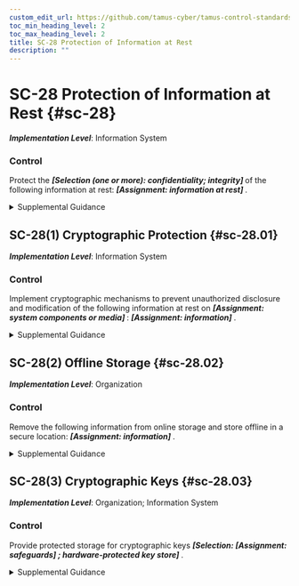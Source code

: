 ```yaml
---
custom_edit_url: https://github.com/tamus-cyber/tamus-control-standards/tree/main/content/tamus.edu/TAMUS_profile.xml
toc_min_heading_level: 2
toc_max_heading_level: 2
title: SC-28 Protection of Information at Rest
description: ""
---
```


# SC-28 Protection of Information at Rest {#sc-28}

_**Implementation Level**_: Information System

### Control

Protect the <strong> <em>[Selection (one or more): confidentiality; integrity]</em> </strong> of the following information at rest: <strong> <em>[Assignment: information at rest]</em> </strong>.

<details>
  <summary>Supplemental Guidance</summary>

Information at rest refers to the state of information when it is not in process or in transit and is located on system components. Such components include internal or external hard disk drives, storage area network devices, or databases. However, the focus of protecting information at rest is not on the type of storage device or frequency of access but rather on the state of the information. Information at rest addresses the confidentiality and integrity of information and covers user information and system information. System-related information that requires protection includes configurations or rule sets for firewalls, intrusion detection and prevention systems, filtering routers, and authentication information. Organizations may employ different mechanisms to achieve confidentiality and integrity protections, including the use of cryptographic mechanisms and file share scanning. Integrity protection can be achieved, for example, by implementing write-once-read-many (WORM) technologies. When adequate protection of information at rest cannot otherwise be achieved, organizations may employ other controls, including frequent scanning to identify malicious code at rest and secure offline storage in lieu of online storage.

</details>

## SC-28(1) Cryptographic Protection {#sc-28.01}

_**Implementation Level**_: Information System

### Control

Implement cryptographic mechanisms to prevent unauthorized disclosure and modification of the following information at rest on <strong> <em>[Assignment: system components or media]</em> </strong>: <strong> <em>[Assignment: information]</em> </strong>.

<details>
  <summary>Supplemental Guidance</summary>

The selection of cryptographic mechanisms is based on the need to protect the confidentiality and integrity of organizational information. The strength of mechanism is commensurate with the security category or classification of the information. Organizations have the flexibility to encrypt information on system components or media or encrypt data structures, including files, records, or fields.

</details>

## SC-28(2) Offline Storage {#sc-28.02}

_**Implementation Level**_: Organization

### Control

Remove the following information from online storage and store offline in a secure location: <strong> <em>[Assignment: information]</em> </strong>.

<details>
  <summary>Supplemental Guidance</summary>

Removing organizational information from online storage to offline storage eliminates the possibility of individuals gaining unauthorized access to the information through a network. Therefore, organizations may choose to move information to offline storage in lieu of protecting such information in online storage.

</details>

## SC-28(3) Cryptographic Keys {#sc-28.03}

_**Implementation Level**_: Organization; Information System

### Control

Provide protected storage for cryptographic keys <strong> <em>[Selection: <strong> <em>[Assignment: safeguards]</em> </strong> ; hardware-protected key store]</em> </strong>.

<details>
  <summary>Supplemental Guidance</summary>

A Trusted Platform Module (TPM) is an example of a hardware-protected data store that can be used to protect cryptographic keys.

</details>

